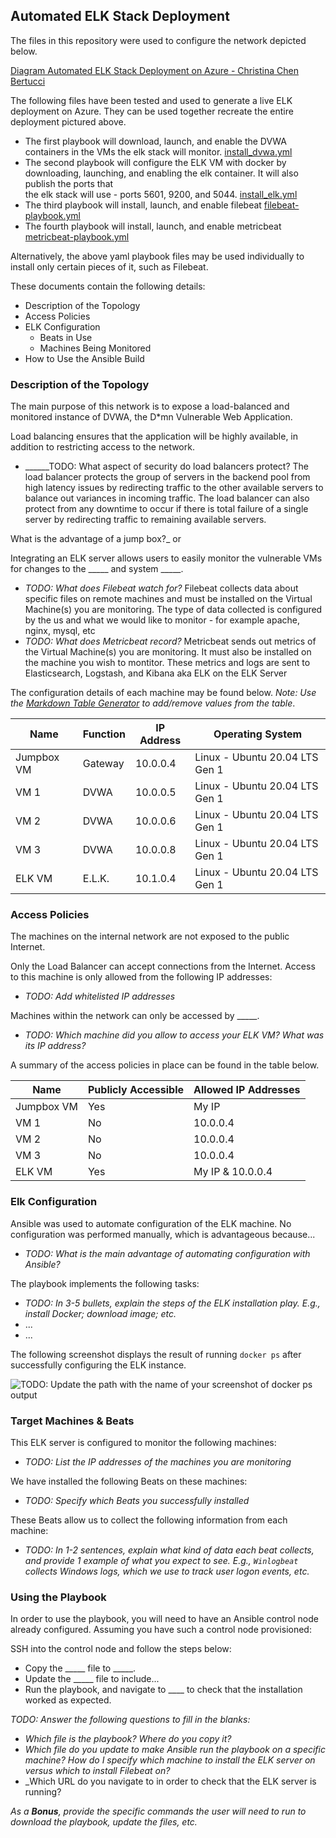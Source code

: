 ## Automated ELK Stack Deployment

The files in this repository were used to configure the network depicted below.

[Diagram Automated ELK Stack Deployment on Azure - Christina Chen Bertucci](https://github.com/livetru2u/cloud-security-elk-stack-on-azure/blob/main/Images/Diagram%20Automated%20ELK%20Stack%20Deployment%20on%20Azure.png)

The following files have been tested and used to generate a live ELK deployment on Azure. They can be used together recreate the entire deployment pictured above. 

  - The first playbook will download, launch, and enable the DVWA containers in the VMs the elk stack will monitor. [install_dvwa.yml](Ansible/install_dvwa.yml)
  - The second playbook will configure the ELK VM with docker by downloading, launching, and enabling the elk container. It will also publish the ports that   
    the elk stack will use - ports 5601, 9200, and 5044. [install_elk.yml](Ansible/install_elk.yml)
  - The third playbook will install, launch, and enable filebeat [filebeat-playbook.yml](Ansible/filebeat-playbook.yml)
  - The fourth playbook will install, launch, and enable metricbeat [metricbeat-playbook.yml](Ansible/metricbeat-playbook.yml)

  Alternatively, the above yaml playbook files may be used individually to install only certain pieces of it, such as Filebeat.

These documents contain the following details:
- Description of the Topology
- Access Policies
- ELK Configuration
  - Beats in Use
  - Machines Being Monitored
- How to Use the Ansible Build


### Description of the Topology

The main purpose of this network is to expose a load-balanced and monitored instance of DVWA, the D*mn Vulnerable Web Application.

Load balancing ensures that the application will be highly available, in addition to restricting access to the network.
- ______TODO: What aspect of security do load balancers protect? The load balancer protects the group of servers in the backend pool from high latency issues by redirecting traffic to the other available servers to balance out variances in incoming traffic. The load balancer can also protect from any downtime to occur if there is total failure of a single server by redirecting traffic to remaining available servers. 

What is the advantage of a jump box?_   or 

Integrating an ELK server allows users to easily monitor the vulnerable VMs for changes to the _____ and system _____.
- _TODO: What does Filebeat watch for?_ Filebeat collects data about specific files on remote machines and must be installed on the Virtual Machine(s) you are 
  monitoring. The type of data collected is configured by the us and what we would like to monitor - for example apache, nginx, mysql, etc 
- _TODO: What does Metricbeat record?_ Metricbeat sends out metrics of the Virtual Machine(s) you are monitoring. It must also be installed on the machine you wish to montitor. These metrics and logs are sent to Elasticsearch, Logstash, and Kibana aka ELK on the ELK Server 

The configuration details of each machine may be found below.
_Note: Use the [Markdown Table Generator](http://www.tablesgenerator.com/markdown_tables) to add/remove values from the table_.

| Name       | Function | IP Address | Operating System                  |
|------------|----------|------------|-----------------------------------|
| Jumpbox VM | Gateway  | 10.0.0.4   | Linux - Ubuntu 20.04 LTS Gen 1    |
| VM 1       | DVWA     | 10.0.0.5   | Linux - Ubuntu 20.04 LTS Gen 1    |
| VM 2       | DVWA     | 10.0.0.6   | Linux - Ubuntu 20.04 LTS Gen 1    |
| VM 3       | DVWA     | 10.0.0.8   | Linux - Ubuntu 20.04 LTS Gen 1    |
| ELK VM     | E.L.K.   | 10.1.0.4   | Linux - Ubuntu 20.04 LTS Gen 1    | 

### Access Policies

The machines on the internal network are not exposed to the public Internet. 

Only the Load Balancer can accept connections from the Internet. Access to this machine is only allowed from the following IP addresses:
- _TODO: Add whitelisted IP addresses_

Machines within the network can only be accessed by _____.
- _TODO: Which machine did you allow to access your ELK VM? What was its IP address?_

A summary of the access policies in place can be found in the table below.

| Name       | Publicly Accessible | Allowed IP Addresses |
|------------|---------------------|----------------------|
| Jumpbox VM | Yes                 | My IP                |
| VM 1       | No                  | 10.0.0.4             |
| VM 2       | No                  | 10.0.0.4             |          
| VM 3       | No                  | 10.0.0.4             |
| ELK VM     | Yes                 | My IP  &  10.0.0.4   |

### Elk Configuration

Ansible was used to automate configuration of the ELK machine. No configuration was performed manually, which is advantageous because...
- _TODO: What is the main advantage of automating configuration with Ansible?_

The playbook implements the following tasks:
- _TODO: In 3-5 bullets, explain the steps of the ELK installation play. E.g., install Docker; download image; etc._
- ...
- ...

The following screenshot displays the result of running `docker ps` after successfully configuring the ELK instance.

![TODO: Update the path with the name of your screenshot of docker ps output](Images/docker_ps_output.png)

### Target Machines & Beats
This ELK server is configured to monitor the following machines:
- _TODO: List the IP addresses of the machines you are monitoring_

We have installed the following Beats on these machines:
- _TODO: Specify which Beats you successfully installed_

These Beats allow us to collect the following information from each machine:
- _TODO: In 1-2 sentences, explain what kind of data each beat collects, and provide 1 example of what you expect to see. E.g., `Winlogbeat` collects Windows logs, which we use to track user logon events, etc._

### Using the Playbook
In order to use the playbook, you will need to have an Ansible control node already configured. Assuming you have such a control node provisioned: 

SSH into the control node and follow the steps below:
- Copy the _____ file to _____.
- Update the _____ file to include...
- Run the playbook, and navigate to ____ to check that the installation worked as expected.

_TODO: Answer the following questions to fill in the blanks:_
- _Which file is the playbook? Where do you copy it?_
- _Which file do you update to make Ansible run the playbook on a specific machine? How do I specify which machine to install the ELK server on versus which to install Filebeat on?_
- _Which URL do you navigate to in order to check that the ELK server is running?

_As a **Bonus**, provide the specific commands the user will need to run to download the playbook, update the files, etc._
